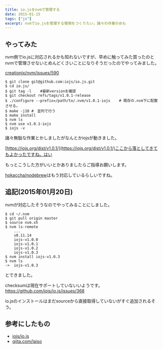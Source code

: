 ```yaml
---
title: io.jsをnvmで管理する
date: 2015-01-15
tags: ["js"]
excerpt: nvmでio.jsを管理する環境をつくりたい。諸々の作業のめも
---
```


## やってみた

nvm側でio.jsに対応されるかも知れないですが、早めに触ってみた買ったのとnvmで管理させないとめんどくさいことになりそうだったのでやってみました。

[creationix/nvm/issues/590](https://github.com/creationix/nvm/issues/590)


```
$ git clone git@github.com:iojs/io.js.git
$ cd io.js/
$ git tag -l	#最新versionを確認
$ git checkout refs/tags/v1.0.1-release
$ ./configure --prefix=/path/to/.nvm/v1.0.1-iojs	# 既存の.nvm下に配置させる。
$ make -j10	#　並列で行う
$ make install
$ nvm ls
$ nvm use v1.0.1-iojs
$ iojs -v
```

諸々無駄な作業とかしましたがなんとかiojsが動きました。

[https://iojs.org/dist/v1.0.1/](https://iojs.org/dist/v1.0.1/)ここから落としてきてもよかったですね。はい

もっとこうした方がいいとかありましたらご指導お願いします。

[hokaccha/nodebrew](https://github.com/hokaccha/nodebrew)はもう対応しているらしいですね。

## 追記(2015年01月20日)
nvmが対応したそうなのでやってみることにしました。

```
$ cd ~/.nvm
$ git pull origin master
$ source nvm.sh
$ nvm ls-remote
	...
    v0.11.14
    iojs-v1.0.0
    iojs-v1.0.1
    iojs-v1.0.2
    iojs-v1.0.3
$ nvm install iojs-v1.0.3
$ nvm ls
->  iojs-v1.0.3
```
とできました。

checksumは現在サポートしていないいようです。
https://github.com/iojs/io.js/issues/368

io.jsのインストールはまだsourceから直接取得していないがすぐ追加されるそう。


## 参考にしたもの

- [iojs/io.js](https://github.com/iojs/io.js)
- [qiita.com/laiso](http://qiita.com/laiso/items/b3e543f85679928caec4)
